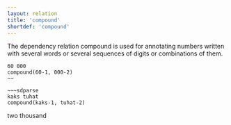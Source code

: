```yaml
---
layout: relation
title: 'compound'
shortdef: 'compound'
---
```


The dependency relation compound is used for annotating numbers written with several words or several sequences of digits or combinations of them.

~~~ sdparse
60 000
compound(60-1, 000-2)
~~

~~~sdparse
kaks tuhat
compound(kaks-1, tuhat-2)
~~~

two thousand
<!-- Interlanguage links updated Út zář 29 20:43:12 CEST 2020 -->
